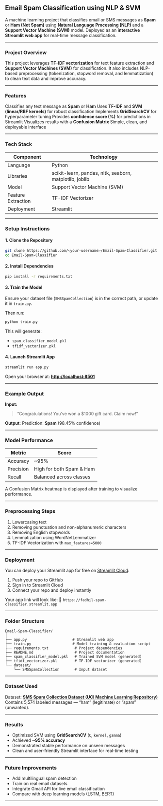 ##  Email Spam Classification using NLP & SVM

A machine learning project that classifies email or SMS messages as **Spam** or **Ham (Not Spam)** using **Natural Language Processing (NLP)** and a **Support Vector Machine (SVM)** model.
Deployed as an **interactive Streamlit web app** for real-time message classification.

---

###  Project Overview

This project leverages **TF-IDF vectorization** for text feature extraction and **Support Vector Machines (SVM)** for classification.
It also includes NLP-based preprocessing (tokenization, stopword removal, and lemmatization) to clean text data and improve accuracy.

---

###  Features
 
 Classifies any text message as **Spam** or **Ham**
 Uses **TF-IDF** and **SVM (linear/RBF kernels)** for robust classification
 Implements **GridSearchCV** for hyperparameter tuning
 Provides **confidence score (%)** for predictions in Streamlit
 Visualizes results with a **Confusion Matrix**
 Simple, clean, and deployable interface

---

###  Tech Stack

| Component          | Technology                                              |
| ------------------ | ------------------------------------------------------- |
| Language           | Python                                                  |
| Libraries          | scikit-learn, pandas, nltk, seaborn, matplotlib, joblib |
| Model              | Support Vector Machine (SVM)                            |
| Feature Extraction | TF-IDF Vectorizer                                       |
| Deployment         | Streamlit                                               |

---

###  Setup Instructions

#### 1️. Clone the Repository

```bash
git clone https://github.com/<your-username>/Email-Spam-Classifier.git
cd Email-Spam-Classifier
```

#### 2️. Install Dependencies

```bash
pip install -r requirements.txt
```

#### 3️. Train the Model

Ensure your dataset file (`SMSSpamCollection`) is in the correct path, or update it in `train.py`.

Then run:

```bash
python train.py
```

This will generate:

* `spam_classifier_model.pkl`
* `tfidf_vectorizer.pkl`

#### 4️. Launch Streamlit App

```bash
streamlit run app.py
```

Open your browser at:
 **[http://localhost:8501](http://localhost:8501)**

---

###  Example Output

**Input:**

> “Congratulations! You’ve won a $1000 gift card. Claim now!”

**Output:**
 Prediction: **Spam** (98.45% confidence)

---

###  Model Performance

| Metric    | Score                    |
| --------- | ------------------------ |
| Accuracy  | ~95%                     |
| Precision | High for both Spam & Ham |
| Recall    | Balanced across classes  |

A Confusion Matrix heatmap is displayed after training to visualize performance.

---

###  Preprocessing Steps

1. Lowercasing text
2. Removing punctuation and non-alphanumeric characters
3. Removing English stopwords
4. Lemmatization using WordNetLemmatizer
5. TF-IDF Vectorization with `max_features=5000`

---

###  Deployment

You can deploy your Streamlit app for free on [Streamlit Cloud](https://streamlit.io/cloud):

1. Push your repo to GitHub
2. Sign in to Streamlit Cloud
3. Connect your repo and deploy instantly

Your app link will look like:
🔗 `https://fadhil-spam-classifier.streamlit.app`

---

###  Folder Structure

```
Email-Spam-Classifier/
│
├── app.py                     # Streamlit web app
├── train.py                   # Model training & evaluation script
├── requirements.txt            # Project dependencies
├── README.md                   # Project documentation
├── spam_classifier_model.pkl   # Trained SVM model (generated)
├── tfidf_vectorizer.pkl        # TF-IDF vectorizer (generated)
└── dataset/
    └── SMSSpamCollection       # Input dataset
```

---

###  Dataset Used

Dataset: **[SMS Spam Collection Dataset (UCI Machine Learning Repository)](https://archive.ics.uci.edu/ml/datasets/sms+spam+collection)**
Contains 5,574 labeled messages — “ham” (legitimate) or “spam” (unwanted).

---

###  Results

* Optimized SVM using **GridSearchCV** (`C`, `kernel`, `gamma`)
* Achieved **~95% accuracy**
* Demonstrated stable performance on unseen messages
* Clean and user-friendly Streamlit interface for real-time testing

---

###  Future Improvements

* Add multilingual spam detection
* Train on real email datasets
* Integrate Gmail API for live email classification
* Compare with deep learning models (LSTM, BERT)

---
